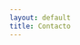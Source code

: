 ```yaml
---
layout: default
title: Contacto
---
```


<head>
	<!-- Global site tag (gtag.js) - Google Analytics -->
	<script async src="https://www.googletagmanager.com/gtag/js?id=G-GPD6K1RZ9H"></script>
	<script>
 	 window.dataLayer = window.dataLayer || [];
  	function gtag(){dataLayer.push(arguments);}
  	gtag('js', new Date());

  	gtag('config', 'G-GPD6K1RZ9H');
	</script>
</head>

# Contacto

- Email: <vanchesv@protonmail.com>

# Redes sociales

- Twitter: [@elvanches](https://twitter.com/elvanches)
- Instagram: [@elvanches](https://www.instagram.com/elvanches/)
- CuriousCat: [elvanches](https://curiouscat.qa/elvanches)